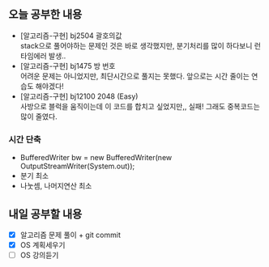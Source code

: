 ## 오늘 공부한 내용
- [알고리즘-구현] bj2504 괄호의값<br>stack으로 풀어야하는 문제인 것은 바로 생각했지만, 분기처리를 많이 하다보니 런타임에러 발생..
- [알고리즘-구현] bj1475 방 번호<br>어려운 문제는 아니었지만, 최단시간으로 풀지는 못했다. 앞으로는 시간 줄이는 연습도 해야겠다!
- [알고리즘-구현] bj12100 2048 (Easy)<br>사방으로 블럭을 움직이는데 이 코드를 합치고 싶었지만,, 실패! 그래도 중복코드는 많이 줄였다.

### 시간 단축
- BufferedWriter bw = new BufferedWriter(new OutputStreamWriter(System.out));
- 분기 최소
- 나눗셈, 나머지연산 최소

## 내일 공부할 내용
- [X] 알고리즘 문제 풀이 + git commit
- [X] OS 계획세우기
- [ ] OS 강의듣기
